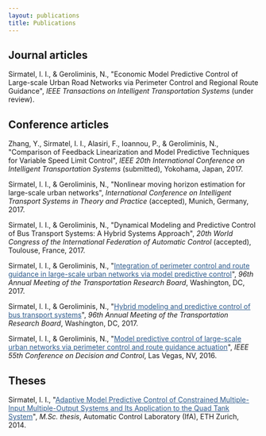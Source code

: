 ```yaml
---
layout: publications
title: Publications
---
```


## Journal articles

Sirmatel, I. I., & Geroliminis, N., "Economic Model Predictive Control of Large-scale Urban Road Networks via Perimeter Control and Regional Route Guidance", <i>IEEE Transactions on Intelligent Transportation Systems</i> (under review).

## Conference articles

Zhang, Y., Sirmatel, I. I., Alasiri, F., Ioannou, P., & Geroliminis, N., "Comparison of Feedback Linearization and Model Predictive Techniques for Variable Speed Limit Control", <i>IEEE 20th International Conference on Intelligent Transportation Systems</i> (submitted), Yokohama, Japan, 2017.

Sirmatel, I. I., & Geroliminis, N., "Nonlinear moving horizon estimation for large-scale urban networks", <i>International Conference on Intelligent Transport Systems in Theory and Practice</i> (accepted), Munich, Germany, 2017.

Sirmatel, I. I., & Geroliminis, N., "Dynamical Modeling and Predictive Control of Bus Transport Systems: A Hybrid Systems Approach", <i>20th World Congress of the International Federation of Automatic Control</i> (accepted), Toulouse, France, 2017.

Sirmatel, I. I., & Geroliminis, N., "<a href="https://trid.trb.org/view.aspx?id=1438872" style="color: #2d5a8c; text-decoration:underline">Integration of perimeter control and route guidance in large-scale urban networks via model predictive control</a>", <i>96th Annual Meeting of the Transportation Research Board</i>, Washington, DC, 2017.

Sirmatel, I. I., & Geroliminis, N., "<a href="https://trid.trb.org/view.aspx?id=1439090" style="color: #2d5a8c; text-decoration:underline">Hybrid modeling and predictive control of bus transport systems</a>", <i>96th Annual Meeting of the Transportation Research Board</i>, Washington, DC, 2017.

Sirmatel, I. I., & Geroliminis, N., "<a href="http://ieeexplore.ieee.org/abstract/document/7799311/" style="color: #2d5a8c; text-decoration:underline">Model predictive control of large-scale urban networks via perimeter control and route guidance actuation</a>", <i>IEEE 55th Conference on Decision and Control</i>, Las Vegas, NV, 2016.

## Theses

Sirmatel, I. I., "<a href="http://e-collection.library.ethz.ch/eserv/eth:8831/eth-8831-01.pdf" style="color: #2d5a8c; text-decoration:underline">Adaptive Model Predictive Control of Constrained Multiple-Input Multiple-Output Systems and Its Application to the Quad Tank System</a>", <i>M.Sc. thesis</i>, Automatic Control Laboratory (IfA), ETH Zurich, 2014.
